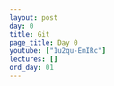 ```yaml
---
layout: post
day: 0 
title: Git
page_title: Day 0 
youtube: ["1u2qu-EmIRc"]
lectures: []
ord_day: 01
---
```

